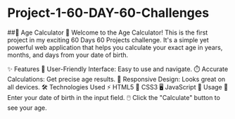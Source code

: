 # Project-1-60-DAY-60-Challenges

##🎉 Age Calculator 🎂
Welcome to the Age Calculator! This is the first project in my exciting 60 Days 60 Projects challenge. It's a simple yet powerful web application that helps you calculate your exact age in years, months, and days from your date of birth.

✨ Features
🌟 User-Friendly Interface: Easy to use and navigate.
⏱️ Accurate Calculations: Get precise age results.
📱 Responsive Design: Looks great on all devices.
🛠️ Technologies Used
⚡ HTML5
🎨 CSS3
🖥️ JavaScript
🚀 Usage
📅 Enter your date of birth in the input field.
🖱️ Click the "Calculate" button to see your age.
